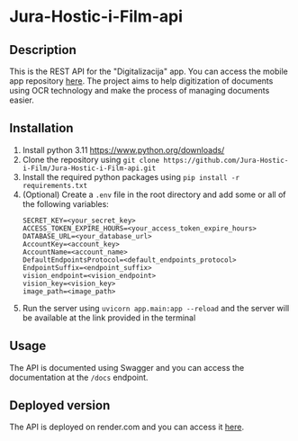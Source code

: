 # Jura-Hostic-i-Film-api

## Description
This is the REST API for the "Digitalizacija" app. You can access the mobile app repository [here](https://github.com/Jura-Hostic-i-Film/Jura-Hostic-i-Film-app).
The project aims to help digitization of documents using OCR technology and make the process of managing documents easier.

## Installation
1. Install python 3.11 https://www.python.org/downloads/
2. Clone the repository using `git clone https://github.com/Jura-Hostic-i-Film/Jura-Hostic-i-Film-api.git`
3. Install the required python packages using `pip install -r requirements.txt`
4. (Optional) Create a `.env` file in the root directory and add some or all of the following variables:
    ```
    SECRET_KEY=<your_secret_key>
    ACCESS_TOKEN_EXPIRE_HOURS=<your_access_token_expire_hours>
    DATABASE_URL=<your_database_url>
    AccountKey=<account_key>
    AccountName=<account_name>
    DefaultEndpointsProtocol=<default_endpoints_protocol>
    EndpointSuffix=<endpoint_suffix>
    vision_endpoint=<vision_endpoint>
    vision_key=<vision_key>
    image_path=<image_path>
    ``` 
5. Run the server using `uvicorn app.main:app --reload` and the server will be available at the link provided in the terminal

## Usage
The API is documented using Swagger and you can access the documentation at the `/docs` endpoint.

## Deployed version
The API is deployed on render.com and you can access it [here](https://jura-hostic-i-film-api.onrender.com/docs).

